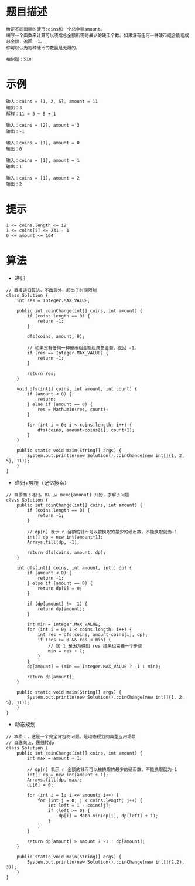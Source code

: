 # 题目描述
	给定不同面额的硬币coins和一个总金额amount。
	编写一个函数来计算可以凑成总金额所需的最少的硬币个数。如果没有任何一种硬币组合能组成总金额，返回 -1。
	你可以认为每种硬币的数量是无限的。

    相似题：518

# 示例
	输入：coins = [1, 2, 5], amount = 11
	输出：3 
	解释：11 = 5 + 5 + 1

	输入：coins = [2], amount = 3
	输出：-1

	输入：coins = [1], amount = 0
	输出：0

	输入：coins = [1], amount = 1
	输出：1

	输入：coins = [1], amount = 2
	输出：2

# 提示
	1 <= coins.length <= 12
	1 <= coins[i] <= 231 - 1
	0 <= amount <= 104

# 算法
* 递归
```
// 直接递归算法。不出意外，超出了时间限制
class Solution {
    int res = Integer.MAX_VALUE;

    public int coinChange(int[] coins, int amount) {
        if (coins.length == 0) {
            return -1;
        }

        dfs(coins, amount, 0);

        // 如果没有任何一种硬币组合能组成总金额，返回 -1。
        if (res == Integer.MAX_VALUE) {
            return -1;
        }

        return res;
    }

    void dfs(int[] coins, int amount, int count) {
        if (amount < 0) {
            return;
        } else if (amount == 0) {
            res = Math.min(res, count);
        }

        for (int i = 0; i < coins.length; i++) {
            dfs(coins, amount-coins[i], count+1);
        }
    }

    public static void main(String[] args) {
        System.out.println(new Solution().coinChange(new int[]{1, 2, 5}, 11));
    }
}
```

* 递归+剪枝（记忆搜索）
```
// 自顶而下递归。即，从 memo[amonut] 开始，求解子问题
class Solution {
    public int coinChange(int[] coins, int amount) {
        if (coins.length == 0) {
            return -1;
        }

        // dp[n] 表示 n 金额的钱币可以被换取的最少的硬币数，不能换取就为-1
        int[] dp = new int[amount+1];
        Arrays.fill(dp, -1);

        return dfs(coins, amount, dp);
    }

    int dfs(int[] coins, int amount, int[] dp) {
        if (amount < 0) {
            return -1;
        } else if (amount == 0) {
            return dp[0] = 0;
        }

        if (dp[amount] != -1) {
            return dp[amount];
        }

        int min = Integer.MAX_VALUE;
        for (int i = 0; i < coins.length; i++) {
            int res = dfs(coins, amount-coins[i], dp);
			if (res >= 0 && res < min) {
				// 加 1 是因为得到 res 结果也需要一个步骤
				min = res + 1;
            }
        }
        dp[amount] = (min == Integer.MAX_VALUE ? -1 : min);

        return dp[amount];
    }

    public static void main(String[] args) {
        System.out.println(new Solution().coinChange(new int[]{1, 2, 5}, 11));
    }
}
```

* 动态规划
```
// 本质上，这是一个完全背包的问题。是动态规划的典型应用场景
// 自底向上，递归转dp
class Solution {
    public int coinChange(int[] coins, int amount) {
        int max = amount + 1;

        // dp[n] 表示 n 金额的钱币可以被换取的最少的硬币数，不能换取就为-1
        int[] dp = new int[amount + 1];
        Arrays.fill(dp, max);
        dp[0] = 0;

        for (int i = 1; i <= amount; i++) {
            for (int j = 0; j < coins.length; j++) {
                int left = i - coins[j];
                if (left >= 0) {
                    dp[i] = Math.min(dp[i], dp[left] + 1);
                }
            }
        }

        return dp[amount] > amount ? -1 : dp[amount];
    }

    public static void main(String[] args) {
        System.out.println(new Solution().coinChange(new int[]{2,2}, 3));
    }
}
```
